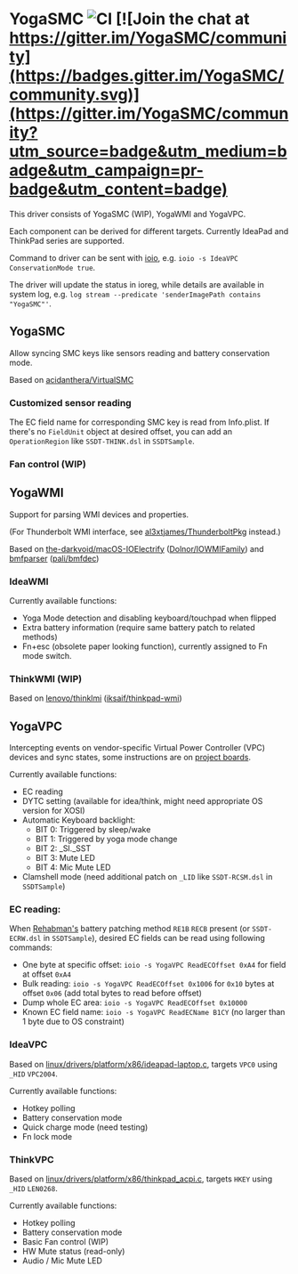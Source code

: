 # YogaSMC ![CI](https://github.com/zhen-zen/YogaSMC/workflows/CI/badge.svg) [![Join the chat at https://gitter.im/YogaSMC/community](https://badges.gitter.im/YogaSMC/community.svg)](https://gitter.im/YogaSMC/community?utm_source=badge&utm_medium=badge&utm_campaign=pr-badge&utm_content=badge)

This driver consists of YogaSMC (WIP), YogaWMI and YogaVPC.

Each component can be derived for different targets. Currently IdeaPad and ThinkPad series are supported.

Command to driver can be sent with [ioio](https://github.com/RehabMan/OS-X-ioio), e.g. `ioio -s IdeaVPC ConservationMode true`.

The driver will update the status in ioreg, while details are available in system log, e.g. `log stream --predicate 'senderImagePath contains "YogaSMC"'`. 

## YogaSMC
Allow syncing SMC keys like sensors reading and battery conservation mode.

Based on [acidanthera/VirtualSMC](https://github.com/acidanthera/VirtualSMC/)

### Customized sensor reading
The EC field name for corresponding SMC key is read from Info.plist. If there's no `FieldUnit` object at desired offset, you can add an `OperationRegion` like `SSDT-THINK.dsl` in `SSDTSample`.

### Fan control (WIP)

## YogaWMI
Support for parsing WMI devices and properties.

(For Thunderbolt WMI interface, see [al3xtjames/ThunderboltPkg](https://github.com/al3xtjames/ThunderboltPkg) instead.)

Based on [the-darkvoid/macOS-IOElectrify](https://github.com/the-darkvoid/macOS-IOElectrify/) ([Dolnor/IOWMIFamily](https://github.com/Dolnor/IOWMIFamily/)) and [bmfparser](https://github.com/zhen-zen/bmfparser) ([pali/bmfdec](https://github.com/pali/bmfdec))

### IdeaWMI
Currently available functions:
- Yoga Mode detection and disabling keyboard/touchpad when flipped
- Extra battery information (require same battery patch to related methods)
- Fn+esc (obsolete paper looking function), currently assigned to Fn mode switch.

### ThinkWMI (WIP)
Based on [lenovo/thinklmi](https://github.com/lenovo/thinklmi) ([iksaif/thinkpad-wmi](https://github.com/iksaif/thinkpad-wmi))

## YogaVPC
Intercepting events on vendor-specific Virtual Power Controller (VPC) devices and sync states, some instructions are on [project boards](https://github.com/zhen-zen/YogaSMC/projects/).

Currently available functions:
- EC reading
- DYTC setting (available for idea/think, might need appropriate OS version for XOSI)
- Automatic Keyboard backlight: 
  -  BIT 0: Triggered by sleep/wake
  -  BIT 1: Triggered by yoga mode change
  -  BIT 2: _SI._SST
  -  BIT 3: Mute LED
  -  BIT 4: Mic Mute LED
- Clamshell mode (need additional patch on `_LID` like  `SSDT-RCSM.dsl` in `SSDTSample`)

### EC reading:
When [Rehabman's](https://www.tonymacx86.com/threads/guide-how-to-patch-dsdt-for-working-battery-status.116102/) battery patching method `RE1B` `RECB` present (or  `SSDT-ECRW.dsl` in `SSDTSample`), desired EC fields can be read using following commands:

- One byte at specific offset: `ioio -s YogaVPC ReadECOffset 0xA4` for field at offset `0xA4`
- Bulk reading: `ioio -s YogaVPC ReadECOffset 0x1006` for `0x10` bytes at offset `0x06` (add total bytes to read before offset)
- Dump whole EC area: `ioio -s YogaVPC ReadECOffset 0x10000`
- Known EC field name: `ioio -s YogaVPC ReadECName B1CY` (no larger than 1 byte due to OS constraint)

### IdeaVPC
Based on [linux/drivers/platform/x86/ideapad-laptop.c](https://github.com/torvalds/linux/blob/master/drivers/platform/x86/ideapad-laptop.c), targets `VPC0` using `_HID` `VPC2004`.

Currently available functions:
- Hotkey polling
- Battery conservation mode
- Quick charge mode (need testing)
- Fn lock mode

### ThinkVPC
Based on [linux/drivers/platform/x86/thinkpad_acpi.c](https://github.com/torvalds/linux/blob/master/drivers/platform/x86/thinkpad_acpi.c), targets `HKEY` using `_HID` `LEN0268`.

Currently available functions:
- Hotkey polling
- Battery conservation mode
- Basic Fan control (WIP)
- HW Mute status (read-only)
- Audio / Mic Mute LED
